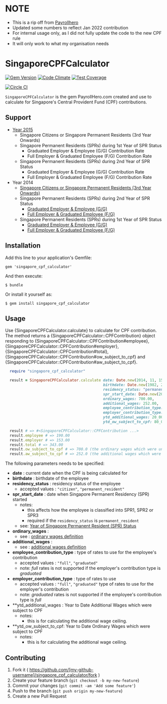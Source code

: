 # NOTE

* This is a rip off from [Payrollhero](https://github.com/payrollhero/singapore_cpf_calculator)
* Updated some numbers to reflect Jan 2022 contribution
* For internal usage only, as I did not fully update the code to the new CPF rule
* It will only work to what my organisation needs

# SingaporeCPFCalculator

[![Gem Version](https://badge.fury.io/rb/singapore_cpf_calculator.svg)](http://badge.fury.io/rb/singapore_cpf_calculator)
[![Code Climate](https://codeclimate.com/github/payrollhero/singapore_cpf_calculator/badges/gpa.svg)](https://codeclimate.com/github/payrollhero/singapore_cpf_calculator)
[![Test Coverage](https://codeclimate.com/github/payrollhero/singapore_cpf_calculator/badges/coverage.svg)](https://codeclimate.com/github/payrollhero/singapore_cpf_calculator)

[![Circle CI](https://circleci.com/gh/payrollhero/singapore_cpf_calculator.png?style=badge)](https://circleci.com/gh/payrollhero/singapore_cpf_calculator)

`SingaporeCPFCalculator` is the gem PayrollHero.com created and use to calculate for Singapore's
Central Provident Fund (CPF) contributions.

## Support

  * [Year 2015](http://mycpf.cpf.gov.sg/NR/rdonlyres/9F38419D-1342-4426-820E-32BA8FDE5C6D/0/CPFContributionandAllocationRatesfrom1January2015.pdf)
    * Singapore Citizens or Singapore Permanent Residents (3rd Year Onwards)
    * Singapore Permanent Residents (SPRs) during 1st Year of SPR Status
      * Graduated Employer & Employee (G/G) Contribution Rate
      * Full Employer & Graduated Employee (F/G) Contribution Rate
    * Singapore Permanent Residents (SPRs) during 2nd Year of SPR Status
      * Graduated Employer & Employee (G/G) Contribution Rate
      * Full Employer & Graduated Employee (F/G) Contribution Rate
  * Year 2014
    * [Singapore Citizens or Singapore Permanent Residents (3rd Year Onwards)](http://mycpf.cpf.gov.sg/NR/rdonlyres/B169395E-335C-479C-AB6E-74BA5FBEC6F0/0/CPFconratetable_from1Jan2014_forPTEandNPEN_SC.pdf)
    * Singapore Permanent Residents (SPRs) during 2nd Year of SPR Status
      * [Graduated Employer & Employee (G/G)](http://mycpf.cpf.gov.sg/NR/rdonlyres/E49C4AFE-8048-4A49-8672-B59D1D34A90B/0/CPFconratetable_from1Jan2014_forPTEandNPEN_2GG.pdf)
      * [Full Employer & Graduated Employee (F/G)](http://mycpf.cpf.gov.sg/NR/rdonlyres/598CEDE2-61D0-44CE-9E96-AAD2FFCE4449/0/CPFconratetable_from1Jan2014_forPTEandNPEN_2FG.pdf)
    * Singapore Permanent Residents (SPRs) during 1st Year of SPR Status
      * [Graduated Employer & Employee (G/G)](http://mycpf.cpf.gov.sg/NR/rdonlyres/90D2E0D8-9922-4CAD-87A6-94D6893954E8/0/CPFconratetable_from1Jan2014_forPTEandNPEN_1GG.pdf)
      * [Full Employer & Graduated Employee (F/G)](http://mycpf.cpf.gov.sg/NR/rdonlyres/32EB83C4-9472-4D25-93D6-D760F486DBE3/0/CPFconratetable_from1Jan2014_forPTEandNPEN_1FG.pdf)

## Installation

Add this line to your application's Gemfile:

    gem 'singapore_cpf_calculator'

And then execute:

    $ bundle

Or install it yourself as:

    $ gem install singapore_cpf_calculator

## Usage

Use {SingaporeCPFCalculator.calculate} to calculate for CPF contribution. The method returns a
{SingaporeCPFCalculator::CPFContribution} object responding to {SingaporeCPFCalculator::CPFContribution#employee},
{SingaporeCPFCalculator::CPFContribution#employer}, {SingaporeCPFCalculator::CPFContribution#total},
{SingaporeCPFCalculator::CPFContribution#ow_subject_to_cpf} and {SingaporeCPFCalculator::CPFContribution#aw_subject_to_cpf}.

```ruby
  require "singapore_cpf_calculator"

  result = SingaporeCPFCalculator.calculate date: Date.new(2014, 11, 15),
                                            birthdate: Date.new(1982, 2, 18),
                                            residency_status: "permanent_resident",
                                            spr_start_date: Date.new(2014, 11, 15),
                                            ordinary_wages: 700.00,
                                            additional_wages: 252.00,
                                            employee_contribution_type: "full",
                                            employer_contribution_type: "full",
                                            ytd_additional_wages: 20_000,
                                            ytd_ow_subject_to_cpf: 80_000

  result # => #<SingaporeCPFCalculator::CPFContribution ...>
  result.employee # => 190.00
  result.employer # => 153.00
  result.total # => 343.00
  result.ow_subject_to_cpf # => 700.0 (the ordinary wages which were under the wage cap)
  result.aw_subject_to_cpf # => 252.0 (the additional wages which were under the additional wage ceiling)
```

The following parameters needs to be specified:

  * **date** : current date when the CPF is being calculated for
  * **birthdate** : birthdate of the employee
  * **residency\_status** : residency status of the employee
    * accepted values : `"citizen"`, `"permanent_resident"`
  * **spr\_start\_date** : date when Singapore Permanent Residency (SPR) started
    * notes:
      * this affects how the employee is classified into SPR1, SPR2 or SPR3
      * required if the `residency_status` is `permanent_resident`
    * see: [Year of Singapore Permanent Resident (SPR) Status](http://mycpf.cpf.gov.sg/NR/exeres/3D0D66F9-0085-4FD5-9CB5-35B55C0ADA53,frameless.htm)
  * **ordinary_wages** :
    * see : [ordinary wages definition](https://mycpf.cpf.gov.sg/Employers/EmployerGuides/employer-guides/hiring-employees/cpf-contributions-for-your-employees)
  * **additional_wages** :
    * see : [additional wages definition](https://mycpf.cpf.gov.sg/Employers/EmployerGuides/employer-guides/hiring-employees/cpf-contributions-for-your-employees)
  * **employee\_contribution\_type** : type of rates to use for the employee's contribution
    * accepted values : `"full"`, `"graduated"`
    * note: *full* rates is not supported if the employer's contribution type is *graduated*
  * **employer\_contribution\_type** : type of rates to use
    * accepted values : `"full"`, `"graduated"` type of rates to use for the employer's contribution
    * note: *graduated* rates is not supported if the employee's contribution type is *full*
  * **ytd_additional_wages : Year to Date Additional Wages which were subject to CPF
    * notes:
      * this is for calculating the additional wage ceiling.
  * **ytd_ow_subject_to_cpf: Year to Date Ordinary Wages which were subject to CPF
    * notes:
      * this is for calculating the additional wage ceiling.

## Contributing

1. Fork it ( https://github.com/[my-github-username]/singapore_cpf_calculator/fork )
2. Create your feature branch (`git checkout -b my-new-feature`)
3. Commit your changes (`git commit -am 'Add some feature'`)
4. Push to the branch (`git push origin my-new-feature`)
5. Create a new Pull Request
